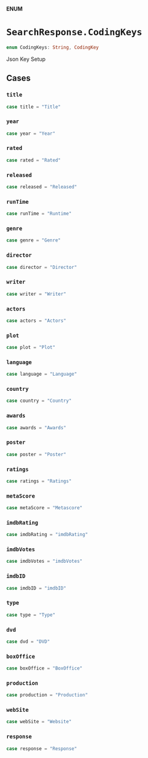 **ENUM**

# `SearchResponse.CodingKeys`

```swift
enum CodingKeys: String, CodingKey
```

Json Key Setup

## Cases
### `title`

```swift
case title = "Title"
```

### `year`

```swift
case year = "Year"
```

### `rated`

```swift
case rated = "Rated"
```

### `released`

```swift
case released = "Released"
```

### `runTime`

```swift
case runTime = "Runtime"
```

### `genre`

```swift
case genre = "Genre"
```

### `director`

```swift
case director = "Director"
```

### `writer`

```swift
case writer = "Writer"
```

### `actors`

```swift
case actors = "Actors"
```

### `plot`

```swift
case plot = "Plot"
```

### `language`

```swift
case language = "Language"
```

### `country`

```swift
case country = "Country"
```

### `awards`

```swift
case awards = "Awards"
```

### `poster`

```swift
case poster = "Poster"
```

### `ratings`

```swift
case ratings = "Ratings"
```

### `metaScore`

```swift
case metaScore = "Metascore"
```

### `imdbRating`

```swift
case imdbRating = "imdbRating"
```

### `imdbVotes`

```swift
case imdbVotes = "imdbVotes"
```

### `imdbID`

```swift
case imdbID = "imdbID"
```

### `type`

```swift
case type = "Type"
```

### `dvd`

```swift
case dvd = "DVD"
```

### `boxOffice`

```swift
case boxOffice = "BoxOffice"
```

### `production`

```swift
case production = "Production"
```

### `webSite`

```swift
case webSite = "Website"
```

### `response`

```swift
case response = "Response"
```
